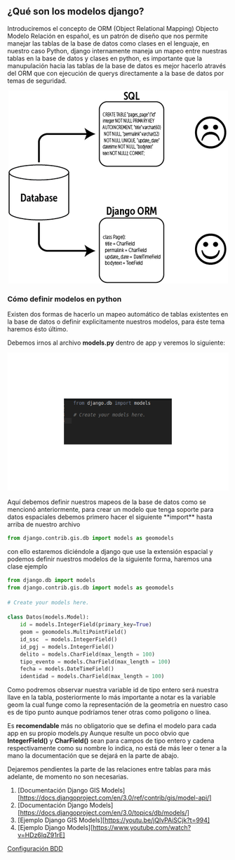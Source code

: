 ## ¿Qué son los modelos django? ##
Introduciremos el concepto de ORM (Object Relational Mapping) Objecto Modelo Relación en español, es un patrón de diseño que nos permite manejar las tablas de la base de datos como clases en el lenguaje, en nuestro caso Python, django internamente maneja un mapeo entre nuestras tablas en la base de datos y clases en python, es importante que la manupulación hacia las tablas de la base de datos es mejor hacerlo através del ORM que con ejecución de querys directamente a la base de datos por temas de seguridad.
<p align="center"> 
<img src="../img/Django-Models.png">
</p> 

### Cómo definir modelos en  python ###
Existen dos formas de hacerlo un mapeo automático de tablas existentes en la base de datos o definir explicitamente nuestros modelos, para éste tema haremos ésto último. 


Debemos irnos al archivo **models.py** dentro de app y veremos lo siguiente:  
<p align="center"> 
<img src="../img/prev_models.png">
</p>   
Aquí debemos definir nuestros mapeos de la base de datos como se mencionó anteriormente, para crear un modelo que tenga soporte para datos espaciales debemos primero hacer el siguiente **import** hasta arriba de nuestro archivo

```python
from django.contrib.gis.db import models as geomodels
```  
con ello estaremos diciéndole a django que use la extensión espacial y podemos definir nuestros modelos de la siguiente forma, haremos una clase ejemplo  

```python
from django.db import models
from django.contrib.gis.db import models as geomodels

# Create your models here.

class Datos(models.Model):
    id = models.IntegerField(primary_key=True)    	
    geom = geomodels.MultiPointField()
    id_ssc	= models.IntegerField()
    id_pgj = models.IntegerField()
    delito = models.CharField(max_length = 100)
    tipo_evento = models.CharField(max_length = 100)
    fecha = models.DateTimeField()	
    identidad = models.CharField(max_length = 100)	
```  
Como podremos observar nuestra variable id de tipo entero será nuestra llave en la tabla, posteriormente lo más importante a notar es la variable geom la cual funge como la representación de la geometría en nuestro caso es de tipo punto aunque podríamos tener otras como poligono o línea.   

Es **recomendable** más no obligatorio que se defina el modelo para cada app en su propio models.py
Aunque resulte un poco obvio que **IntegerField()** y **CharField()** sean para campos de tipo entero y cadena respectivamente como su nombre lo indica, no está de más leer o tener a la mano la documentación que se dejará en la parte de abajo.  

Dejaremos pendientes la parte de las relaciones entre tablas para más adelante, de momento no son necesarias.  


1. [Documentación Django GIS Models][https://docs.djangoproject.com/en/3.0/ref/contrib/gis/model-api/]  
2. [Documentación Django  Models][https://docs.djangoproject.com/en/3.0/topics/db/models/]  
3. [Ejemplo Django GIS Models][https://youtu.be/jQlvPAiSCjk?t=994]  
4. [Ejemplo Django  Models][https://www.youtube.com/watch?v=HDz6lqZ91rE]  
  
[Configuración BDD](https://centrogeo.github.io/Geodjango_charts/GeoDjango/03.5-Base-De-Datos.html)

